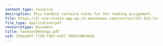 ```yaml
---
content_type: resource
description: This handout contains notes for the reading assignment.
file: https://ol-ocw-studio-app-qa.s3.amazonaws.com/courses/21l-012-forms-of-western-narrative-spring-2004/33daeb97772073b36a5739027a0b36ad_handout08donqu.pdf
file_type: application/pdf
resourcetype: Document
title: handout08donqu.pdf
uid: 33daeb97-7720-73b3-6a57-39027a0b36ad
---
```

